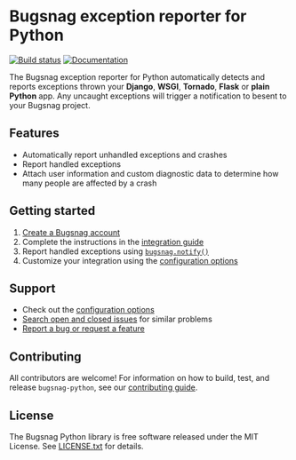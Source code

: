 # Bugsnag exception reporter for Python
[![Build status](https://travis-ci.org/bugsnag/bugsnag-python.svg?branch=master)](https://travis-ci.org/bugsnag/bugsnag-python)
[![Documentation](https://img.shields.io/badge/documentation-latest-blue.svg)](https://docs.bugsnag.com/platforms/python/)

The Bugsnag exception reporter for Python automatically detects and reports exceptions thrown your **Django**, **WSGI**, **Tornado**, **Flask** or **plain Python** app.  Any uncaught exceptions will trigger a notification to besent to your Bugsnag project.


## Features

* Automatically report unhandled exceptions and crashes
* Report handled exceptions
* Attach user information and custom diagnostic data to determine how many people are affected by a crash


## Getting started

1. [Create a Bugsnag account](https://bugsnag.com)
2. Complete the instructions in the [integration guide](https://docs.bugsnag.com/platforms/python/)
3. Report handled exceptions using [`bugsnag.notify()`](https://docs.bugsnag.com/platforms/python/reporting-handled-errors/)
4. Customize your integration using the [configuration options](https://docs.bugsnag.com/platforms/python/configuration-options/)

## Support

* Check out the [configuration options](https://docs.bugsnag.com/platforms/python/configuration-options/)
* [Search open and closed issues](https://github.com/bugsnag/bugsnag-python/issues?utf8=✓&q=is%3Aissue) for similar problems
* [Report a bug or request a feature](https://github.com/bugsnag/bugsnag-python/issues/new)


## Contributing

All contributors are welcome! For information on how to build, test, and release `bugsnag-python`, see our [contributing guide](https://github.com/bugsnag/bugsnag-python/blob/master/CONTRIBUTING.md).


## License

The Bugsnag Python library is free software released under the MIT License. See [LICENSE.txt](https://github.com/bugsnag/bugsnag-python/blob/master/LICENSE.txt) for details.
